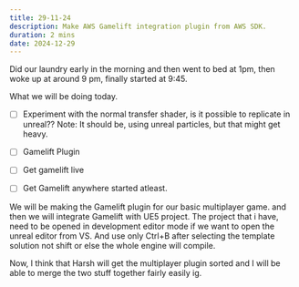 ```yaml
---
title: 29-11-24
description: Make AWS Gamelift integration plugin from AWS SDK.
duration: 2 mins
date: 2024-12-29
---
```


Did our laundry early in the morning and then went to bed at 1pm, then  woke up at around 9 pm, finally started at 9:45.

What we will be doing today.
- [ ] Experiment with the normal transfer shader, is it possible to replicate in unreal??
Note: It should be, using unreal particles, but that might get heavy.

- [ ] Gamelift Plugin
- [ ] Get gamelift live
- [ ] Get Gamelift anywhere started atleast.

We will be making the Gamelift plugin for our basic multiplayer game. and then we will integrate Gamelift with UE5 project.
The project that i have, need to be opened in development editor mode if we want to open the unreal editor from VS.
And use only Ctrl+B after selecting the template solution not shift or else the whole engine will compile.

Now, I think that Harsh will get the multiplayer plugin sorted and I will be able to merge the two stuff together fairly easily ig. 